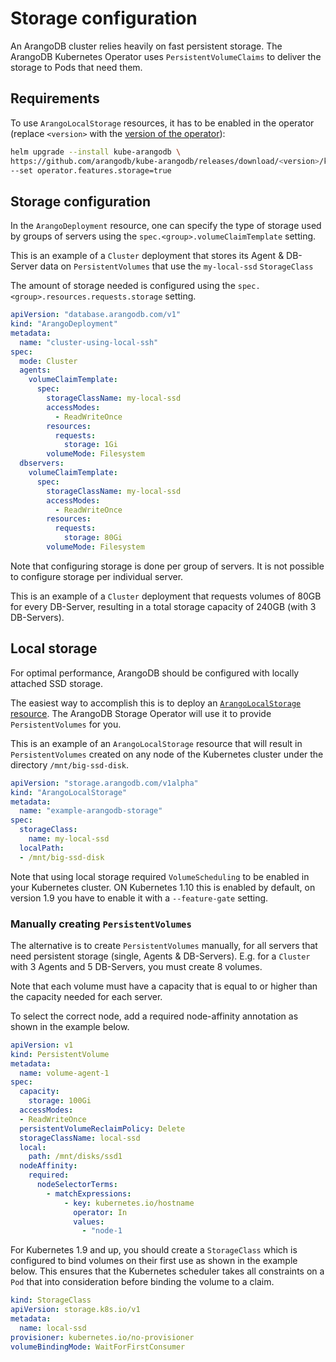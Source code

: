 # Storage configuration

An ArangoDB cluster relies heavily on fast persistent storage.
The ArangoDB Kubernetes Operator uses `PersistentVolumeClaims` to deliver
the storage to Pods that need them.

## Requirements

To use `ArangoLocalStorage` resources, it has to be enabled in the operator
(replace `<version>` with the
[version of the operator](https://github.com/arangodb/kube-arangodb/releases)):

```bash
helm upgrade --install kube-arangodb \
https://github.com/arangodb/kube-arangodb/releases/download/<version>/kube-arangodb-<version>.tgz \
--set operator.features.storage=true
```

## Storage configuration

In the `ArangoDeployment` resource, one can specify the type of storage
used by groups of servers using the `spec.<group>.volumeClaimTemplate`
setting.

This is an example of a `Cluster` deployment that stores its Agent & DB-Server
data on `PersistentVolumes` that use the `my-local-ssd` `StorageClass`

The amount of storage needed is configured using the
`spec.<group>.resources.requests.storage` setting.

```yaml
apiVersion: "database.arangodb.com/v1"
kind: "ArangoDeployment"
metadata:
  name: "cluster-using-local-ssh"
spec:
  mode: Cluster
  agents:
    volumeClaimTemplate:
      spec:
        storageClassName: my-local-ssd
        accessModes:
          - ReadWriteOnce
        resources:
          requests:
            storage: 1Gi
        volumeMode: Filesystem
  dbservers:
    volumeClaimTemplate:
      spec:
        storageClassName: my-local-ssd
        accessModes:
          - ReadWriteOnce
        resources:
          requests:
            storage: 80Gi
        volumeMode: Filesystem
```

Note that configuring storage is done per group of servers.
It is not possible to configure storage per individual
server.

This is an example of a `Cluster` deployment that requests volumes of 80GB
for every DB-Server, resulting in a total storage capacity of 240GB (with 3 DB-Servers).

## Local storage

For optimal performance, ArangoDB should be configured with locally attached
SSD storage.

The easiest way to accomplish this is to deploy an
[`ArangoLocalStorage` resource](storage-resource.md).
The ArangoDB Storage Operator will use it to provide `PersistentVolumes` for you.

This is an example of an `ArangoLocalStorage` resource that will result in
`PersistentVolumes` created on any node of the Kubernetes cluster
under the directory `/mnt/big-ssd-disk`.

```yaml
apiVersion: "storage.arangodb.com/v1alpha"
kind: "ArangoLocalStorage"
metadata:
  name: "example-arangodb-storage"
spec:
  storageClass:
    name: my-local-ssd
  localPath:
  - /mnt/big-ssd-disk
```

Note that using local storage required `VolumeScheduling` to be enabled in your
Kubernetes cluster. ON Kubernetes 1.10 this is enabled by default, on version
1.9 you have to enable it with a `--feature-gate` setting.

### Manually creating `PersistentVolumes`

The alternative is to create `PersistentVolumes` manually, for all servers that
need persistent storage (single, Agents & DB-Servers).
E.g. for a `Cluster` with 3 Agents and 5 DB-Servers, you must create 8 volumes.

Note that each volume must have a capacity that is equal to or higher than the
capacity needed for each server.

To select the correct node, add a required node-affinity annotation as shown
in the example below.

```yaml
apiVersion: v1
kind: PersistentVolume
metadata:
  name: volume-agent-1
spec:
  capacity:
    storage: 100Gi
  accessModes:
  - ReadWriteOnce
  persistentVolumeReclaimPolicy: Delete
  storageClassName: local-ssd
  local:
    path: /mnt/disks/ssd1
  nodeAffinity:
    required:
      nodeSelectorTerms:
        - matchExpressions:
            - key: kubernetes.io/hostname
              operator: In
              values:
                - "node-1
```

For Kubernetes 1.9 and up, you should create a `StorageClass` which is configured
to bind volumes on their first use as shown in the example below.
This ensures that the Kubernetes scheduler takes all constraints on a `Pod`
that into consideration before binding the volume to a claim.

```yaml
kind: StorageClass
apiVersion: storage.k8s.io/v1
metadata:
  name: local-ssd
provisioner: kubernetes.io/no-provisioner
volumeBindingMode: WaitForFirstConsumer
```
